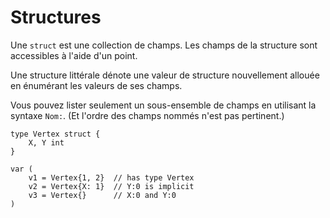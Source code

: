 # Structures

Une `struct` est une collection de champs. Les champs de la structure sont accessibles à l'aide d'un point.

Une structure littérale dénote une valeur de structure nouvellement allouée en énumérant les valeurs de ses champs.

Vous pouvez lister seulement un sous-ensemble de champs en utilisant la syntaxe `Nom:`. (Et l'ordre des champs nommés n'est pas pertinent.)

    type Vertex struct {
        X, Y int
    }

    var (
        v1 = Vertex{1, 2}  // has type Vertex
        v2 = Vertex{X: 1}  // Y:0 is implicit
        v3 = Vertex{}      // X:0 and Y:0
    )
